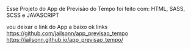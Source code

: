 Esse Projeto do App de Previsão do Tempo
foi feito com: HTML, SASS, SCSS e JAVASCRIPT

vou deixar o link do App a baixo ok
links
https://github.com/jailsonn/app_previsao_tempo
https://jailsonn.github.io/app_previsao_tempo/
